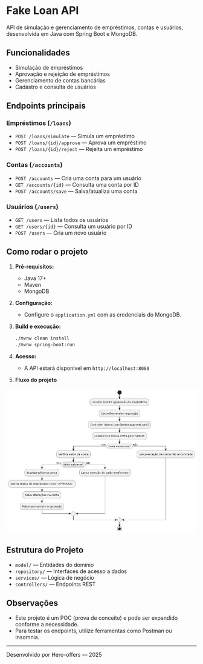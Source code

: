 # Fake Loan API

API de simulação e gerenciamento de empréstimos, contas e usuários, desenvolvida em Java com Spring Boot e MongoDB.

## Funcionalidades
- Simulação de empréstimos
- Aprovação e rejeição de empréstimos
- Gerenciamento de contas bancárias
- Cadastro e consulta de usuários

## Endpoints principais

### Empréstimos (`/loans`)
- `POST /loans/simulate` — Simula um empréstimo
- `POST /loans/{id}/approve` — Aprova um empréstimo
- `POST /loans/{id}/reject` — Rejeita um empréstimo

### Contas (`/accounts`)
- `POST /accounts` — Cria uma conta para um usuário
- `GET /accounts/{id}` — Consulta uma conta por ID
- `POST /accounts/save` — Salva/atualiza uma conta

### Usuários (`/users`)
- `GET /users` — Lista todos os usuários
- `GET /users/{id}` — Consulta um usuário por ID
- `POST /users` — Cria um novo usuário

## Como rodar o projeto

1. **Pré-requisitos:**
   - Java 17+
   - Maven
   - MongoDB

2. **Configuração:**
   - Configure o `application.yml` com as credenciais do MongoDB.

3. **Build e execução:**
   ```sh
   ./mvnw clean install
   ./mvnw spring-boot:run
   ```

4. **Acesso:**
   - A API estará disponível em `http://localhost:8080`

5. **Fluxo do projeto**

![Diagrama de Atividades - Aprovação de Empréstimo](atividade_aprovacao_emprestimo.png)

## Estrutura do Projeto
- `model/` — Entidades do domínio
- `repository/` — Interfaces de acesso a dados
- `services/` — Lógica de negócio
- `controllers/` — Endpoints REST

## Observações
- Este projeto é um POC (prova de conceito) e pode ser expandido conforme a necessidade.
- Para testar os endpoints, utilize ferramentas como Postman ou Insomnia.

---

Desenvolvido por Hero-offers — 2025
